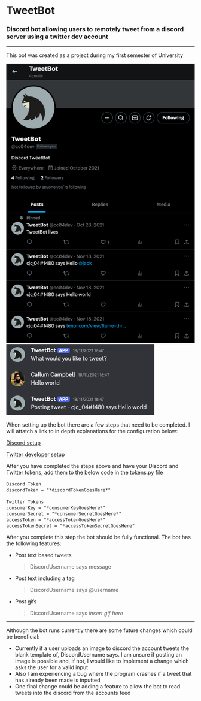 # TweetBot
### Discord bot allowing users to remotely tweet from a discord server using a twitter dev account


--------------------------------------------------------------------------------------------------------------------------------------------------------------------------------
This bot was created as a project during my first semester of University

![Alt text](<assets/tweetBot.png>)
![Alt text](<assets/discord.png>)

When setting up the bot there are a few steps that need to be completed. I will attatch a link to in depth explanations for the configuration below:

[Discord setup](https://realpython.com/how-to-make-a-discord-bot-python/#how-to-make-a-discord-bot-in-the-developer-portal)

[Twitter developer setup](https://realpython.com/twitter-bot-python-tweepy/#creating-twitter-api-authentication-credentials)

After you have completed the steps above and have your Discord and Twitter tokens, add them to the below code in the tokens.py file

```
Discord Token
discordToken = "*discordTokenGoesHere*"

Twitter Tokens
consumerKey = "*consumerKeyGoesHere*"
consumerSecret = "*consumerSecretGoesHere*"
accessToken = "*accessTokenGoesHere*"
accessTokenSecret = "*accessTokenSecretGoesHere"
```

After you complete this step the bot should be fully functional. The bot has the following features:
- Post text based tweets
  > DiscordUsername says message
- Post text including a tag
  > DiscordUsername says @username
- Post gifs
  > DiscordUsername says *insert gif here*

--------------------------------------------------------------------------------------------------------------------------------------------------------------------------------

Although the bot runs currently there are some future changes which could be beneficial:
- Currently if a user uploads an image to discord the account tweets the blank template of, DiscordUsername says. I am unsure if posting an image is possible and, if not, I would like to implement a change which asks the user for a valid input
- Also I am experiencing a bug where the program crashes if a tweet that has already been made is inputted 
- One final change could be adding a feature to allow the bot to read tweets into the discord from the accounts feed
